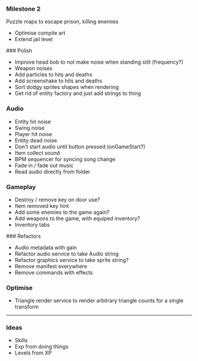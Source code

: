 
### Milestone 2
Puzzle maps to escape prison, killing enemies

* Optimise compile art
* Extend jail level

### Polish 
* Improve head bob to not make noise when standing still (frequency?)
* Weapon noises
* Add particles to hits and deaths
* Add screenshake to hits and deaths
* Sort dodgy sprites shapes when rendering
* Get rid of entity factory and just add strings to thing

### Audio
* Entity hit noise
* Swing noise
* Player hit noise
* Entity dead noise
* Don't start audio until button pressed (onGameStart?)
* Item collect sound
* BPM sequencer for syncing song change
* Fade in / fade out music
* Read audio directly from folder 

### Gameplay
* Destroy / remove key on door use?
* Item removed key hint
* Add some enemies to the game again?
* Add weapons to the game, with equiped inventory?
* Inventory tabs

### Refactors
* Audio metadata with gain 
* Refactor audio service to take Audio string
* Refactor graphics service to take sprite string?
* Remove manifest everywhere
* Remove commands with effects

### Optimise
* Triangle render service to render arbitrary triangle counts for a single transform

-------


### Ideas
* Skills
* Exp from doing things
* Levels from XP



<!-- * Player skills definition and serialisation
* Killing jailor increases skill
* Skill increase component and view
* Player skills tab in inventory
* Skill level up sound effect and view
* Lockpicking increases skill -->